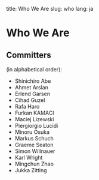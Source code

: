 title: Who We Are
slug: who
lang: ja

# Who We Are

## Committers

 (in alphabetical order):  

* Shinichiro Abe <shinichiro>
* Ahmet Arslan <iorixxx>
* Erlend Garsen <ridder>
* Cihad Guzel <cguzel>
* Rafa Haro <rharo>
* Furkan KAMACI <kamaci>
* Maciej Lizewski <mlizewski>
* Piergiorgio Lucidi <piergiorgio>
* Minoru Osuka <minoru>
* Markus Schuch <schuch>
* Graeme Seaton <graemes>
* Simon Willnauer <simonw>
* Karl Wright <kwright>
* Mingchun Zhao <mingchun>
* Jukka Zitting <jukka>
